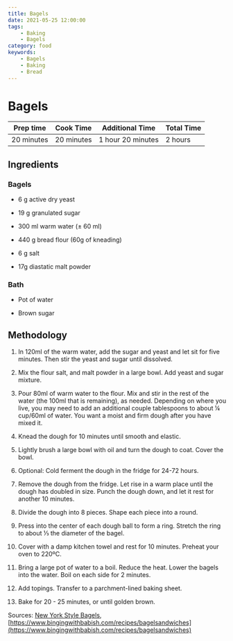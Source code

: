 ```yaml
---
title: Bagels
date: 2021-05-25 12:00:00
tags:
    - Baking
    - Bagels
category: food
keywords:
    - Bagels
    - Baking
    - Bread
---
```


# Bagels

| Prep time     | Cook Time     | Additional Time   | Total Time    |
|---------------|---------------|-------------------|---------------|
| 20 minutes    | 20 minutes    | 1 hour 20 minutes | 2 hours       |

## Ingredients

### Bagels

- 6 g active dry yeast

- 19 g granulated sugar

- 300 ml warm water (± 60 ml)

- 440 g bread flour (60g of kneading)

- 6 g salt

- 17g diastatic malt powder

### Bath

- Pot of water

- Brown sugar

## Methodology

1. In 120ml of the warm water, add the sugar and yeast and let sit for five minutes. Then stir the yeast and sugar until dissolved.

2. Mix the flour salt, and malt powder in a large bowl. Add yeast and sugar mixture.

3. Pour 80ml of warm water to the flour. Mix and stir in the rest of the water (the 100ml that is remaining), as needed. Depending on where you live, you may need to add an additional couple tablespoons to about ¼ cup/60ml of water. You want a moist and firm dough after you have mixed it.

4. Knead the dough for 10 minutes until smooth and elastic.

5. Lightly brush a large bowl with oil and turn the dough to coat. Cover the bowl.

6. Optional: Cold ferment the dough in the fridge for 24-72 hours.

7. Remove the dough from the fridge. Let rise in a warm place until the dough has doubled in size. Punch the dough down, and let it rest for another 10 minutes.

8. Divide the dough into 8 pieces. Shape each piece into a round.

9. Press into the center of each dough ball to form a ring. Stretch the ring to about ⅓ the diameter of the bagel.

10. Cover with a damp kitchen towel and rest for 10 minutes. Preheat your oven to 220ºC.

11. Bring a large pot of water to a boil. Reduce the heat. Lower the bagels into the water. Boil on each side for 2 minutes.

12. Add topings. Transfer to a parchment-lined baking sheet.

13. Bake for 20 - 25 minutes, or until golden brown.


Sources: [New York Style Bagels](https://www.sophisticatedgourmet.com/2009/10/new-york-style-bagel-recipe/), [https://www.bingingwithbabish.com/recipes/bagelsandwiches](https://www.bingingwithbabish.com/recipes/bagelsandwiches)
